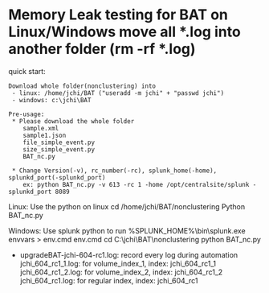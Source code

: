Memory Leak testing for BAT on Linux/Windows
move all *.log into another folder (rm -rf *.log)
====================================

quick start:

    Download whole folder(nonclustering) into
	 - linux: /home/jchi/BAT ("useradd -m jchi" + "passwd jchi")
	 - windows: c:\jchi\BAT

    Pre-usage:
	 * Please download the whole folder
		sample.xml
		sample1.json
		file_simple_event.py
		size_simple_event.py
		BAT_nc.py
	
	 * Change Version(-v), rc_number(-rc), splunk_home(-home), splunkd_port(-splunkd_port)
		ex: python BAT_nc.py -v 613 -rc 1 -home /opt/centralsite/splunk -splunkd_port 8089
	

Linux: Use the python on linux
	cd /home/jchi/BAT/nonclustering
	Python BAT_nc.py

Windows: Use splunk python to run
	%SPLUNK_HOME%\bin\splunk.exe envvars > env.cmd
	env.cmd
    cd C:\jchi\BAT\nonclustering
	python BAT_nc.py


* upgradeBAT-jchi-604-rc1.log: record every log during automation
  jchi_604_rc1_1.log: for volume_index_1, index: jchi_604_rc1_1
  jchi_604_rc1_2.log: for volume_index_2, index: jchi_604_rc1_2
  jchi_604_rc1.log: for regular index, index: jchi_604_rc1
  
